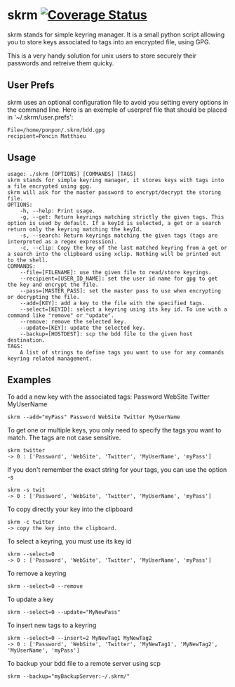skrm [![Coverage Status](https://coveralls.io/repos/github/PoncinMatthieu/skrm/badge.svg?branch=master)](https://coveralls.io/github/PoncinMatthieu/skrm?branch=master)
====

skrm stands for simple keyring manager.
It is a small python script allowing you to store keys associated to tags into an encrypted file, using GPG.

This is a very handy solution for unix users to store securely their passwords and retreive them quicky.


User Prefs
----------
skrm uses an optional configuration file to avoid you setting every options in the command line.
Here is an exemple of userpref file that should be placed in '~/.skrm/user.prefs':

    File=/home/ponpon/.skrm/bdd.gpg
    recipient=Poncin Matthieu


Usage
-----

    usage: ./skrm [OPTIONS] [COMMANDS] [TAGS]
    skrm stands for simple keyring manager, it stores keys with tags into a file encrypted using gpg.
    skrm will ask for the master password to encrypt/decrypt the storing file.
    OPTIONS:
        -h, --help: Print usage.
        -g, --get: Return keyrings matching strictly the given tags. This option is used by default. If a keyId is selected, a get or a search return only the keyring matching the keyId.
        -s, --search: Return keyrings matching the given tags (tags are interpreted as a regex expression).
        -c, --clip: Copy the key of the last matched keyring from a get or a search into the clipboard using xclip. Nothing will be printed out to the shell.
    COMMANDS:
        --file=[FILENAME]: use the given file to read/store keyrings.
        --recipient=[USER_ID_NAME]: set the user id name for gpg to get the key and encrypt the file.
        --pass=[MASTER_PASS]: set the master pass to use when encrypting or decrypting the file.
        --add=[KEY]: add a key to the file with the specified tags.
        --select=[KEYID]: select a keyring using its key id. To use with a command like "remove" or "update".
        --remove: remove the selected key.
        --update=[KEY]: update the selected key.
        --backup=[HOSTDEST]: scp the bdd file to the given host destination.
    TAGS:
        A list of strings to define tags you want to use for any commands keyring related management.


Examples
--------
To add a new key with the associated tags: Password WebSite Twitter MyUserName

    skrm --add="myPass" Password WebSite Twitter MyUserName

To get one or multiple keys, you only need to specify the tags you want to match.
The tags are not case sensitive.

    skrm twitter
    -> 0 : ['Password', 'WebSite', 'Twitter', 'MyUserName', 'myPass']

If you don't remember the exact string for your tags, you can use the option -s

    skrm -s twit
    -> 0 : ['Password', 'WebSite', 'Twitter', 'MyUserName', 'myPass']

To copy directly your key into the clipboard

    skrm -c twitter
    -> copy the key into the clipboard.

To select a keyring, you must use its key id

    skrm --select=0
    -> 0 : ['Password', 'WebSite', 'Twitter', 'MyUserName', 'myPass']

To remove a keyring

    skrm --select=0 --remove

To update a key

    skrm --select=0 --update="MyNewPass"

To insert new tags to a keyring

    skrm --select=0 --insert=2 MyNewTag1 MyNewTag2
    -> 0 : ['Password', 'WebSite', 'Twitter', 'MyNewTag1', 'MyNewTag2', 'MyUserName', 'myPass']

To backup your bdd file to a remote server using scp

    skrm --backup="myBackupServer:~/.skrm/"

